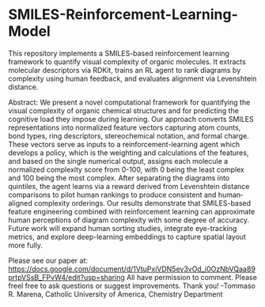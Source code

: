 # SMILES-Reinforcement-Learning-Model
This repository implements a SMILES-based reinforcement learning framework to quantify visual complexity of organic molecules. It extracts molecular descriptors via RDKit, trains an RL agent to rank diagrams by complexity using human feedback, and evaluates alignment via Levenshtein distance.

Abstract: We present a novel computational framework for quantifying the visual complexity of organic chemical structures and for predicting the cognitive load they impose during learning. Our approach converts SMILES representations into normalized feature vectors capturing atom counts, bond types, ring descriptors, stereochemical notation, and formal charge. These vectors serve as inputs to a reinforcement-learning agent which develops a policy, which is the weighting and calculations of the features, and based on the single numerical output, assigns each molecule a normalized complexity score from 0-100, with 0 being the least complex and 100 being the most complex. After separating the diagrams into quintiles, the agent learns via a reward derived from Levenshtein distance comparisons to pilot human rankings to produce consistent and human‐aligned complexity orderings. Our results demonstrate that SMILES-based feature engineering combined with reinforcement learning can approximate human perceptions of diagram complexity with some degree of accuracy. Future work will expand human sorting studies, integrate eye-tracking metrics, and explore deep-learning embeddings to capture spatial layout more fully.

Please see our paper at: https://docs.google.com/document/d/1VtuPxiVDN5ev3vOd_i0OzNbVQaa89prtpVSsB_FPvW4/edit?usp=sharing
All have permission to comment. Please freel free to ask questions or suggest improvements. Thank you!
-Tommaso R. Marena, Catholic University of America, Chemistry Department
